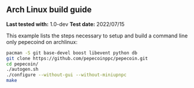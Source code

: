 Arch Linux build guide
----------------------

**Last tested with:** 1.0-dev
**Test date:** 2022/07/15

This example lists the steps necessary to setup and build a command line only
pepecoind on archlinux:

```sh
pacman -S git base-devel boost libevent python db
git clone https://github.com/pepecoinppc/pepecoin.git
cd pepecoin/
./autogen.sh
./configure --without-gui --without-miniupnpc
make
```
